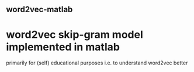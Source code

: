 ## word2vec-matlab
# word2vec skip-gram model implemented in matlab

primarily for (self) educational purposes
i.e. to understand word2vec better
